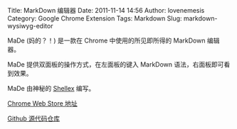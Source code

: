 Title: MarkDown 编辑器
Date: 2011-11-14 14:56
Author: lovenemesis
Category: Google Chrome Extension
Tags: Markdown
Slug: markdown-wysiwyg-editor

MaDe (妈的？！) 是一款在 Chrome 中使用的所见即所得的 MarkDown 编辑器。

MaDe 提供双面板的操作方式，在左面板的键入 MarkDown
语法，右面板即可看到效果。

MaDe 由神秘的 [Shellex](http://shellex.info/) 编写。

[Chrome Web Store
地址](https://chrome.google.com/webstore/detail/oknndfeeopgpibecfjljjfanledpbkog)

[Github 源代码仓库](https://github.com/shellex/MaDe)
